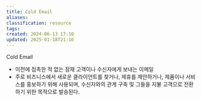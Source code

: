 ```yaml
---
title: Cold Email
aliases: 
classification: resource
tags: 
created: 2024-06-13 17:10
updated: 2025-01-18T21:16
---
```

Cold Email
- 이전에 접촉한 적 없는 잠재 고객이나 수신자에게 보내는 이메일
- 주로 비즈니스에서 새로운 클라이언트를 찾거나, 제휴를 제안하거나, 제품이나 서비스를 홍보하기 위해 사용되며, 수신자와의 관계 구축 및 그들을 지불 고객으로 전환하기 위한 목적으로 발송된다.
